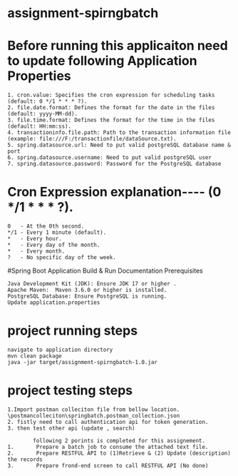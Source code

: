 # assignment-spirngbatch
# Before running this applicaiton need to update following Application Properties 
```
1. cron.value: Specifies the cron expression for scheduling tasks (default: 0 */1 * * * ?).
2. file.date.format: Defines the format for the date in the files (default: yyyy-MM-dd).
3. file.time.format: Defines the format for the time in the files (default: HH:mm:ss).
4. transactioninfo.file.path: Path to the transaction information file (example: file:///F:/transactionfile/dataSource.txt).
5. spring.datasource.url: Need to put valid postgreSQL database name & port 
6. spring.datasource.username: Need to put valid postgreSQL user 
7. spring.datasource.password: Password for the PostgreSQL database
```

# Cron Expression explanation----      (0 */1 * * * ?).
```
0   - At the 0th second.
*/1 - Every 1 minute (default).
*   - Every hour.
*   - Every day of the month.
*   - Every month.
?   - No specific day of the week.
```

#Spring Boot Application Build & Run Documentation Prerequisites
```
Java Development Kit (JDK): Ensure JDK 17 or higher .
Apache Maven:  Maven 3.6.0 or higher is installed.
PostgreSQL Database: Ensure PostgreSQL is running.
Update application.properties
```

# project running steps
```
navigate to application directory
mvn clean package 
java -jar target/assignment-spirngbatch-1.0.jar
```

# project testing steps
```
1.Import postman colleciton file from bellow location.
\postmancolleciton\springbatch.postman_collection.json
2. fistly need to call authentication api for token generation.
3. then test other api (update , search)

```

```
        following 2 porints is completed for this assignement.
1.       Prepare a batch job to consume the attached text file.
2.       Prepare RESTFUL API to (1)Retrieve & (2) Update (description) the records
3.       Prepare frond-end screen to call RESTFUL API (No done)
```

